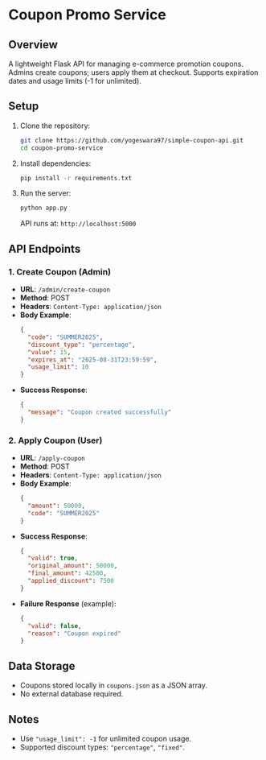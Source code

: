 # Coupon Promo Service

## Overview
A lightweight Flask API for managing e-commerce promotion coupons. Admins create coupons; users apply them at checkout. Supports expiration dates and usage limits (-1 for unlimited).

## Setup
1. Clone the repository:
   ```bash
   git clone https://github.com/yogeswara97/simple-coupon-api.git
   cd coupon-promo-service
   ```
2. Install dependencies:
   ```bash
   pip install -r requirements.txt
   ```
3. Run the server:
   ```bash
   python app.py
   ```
   API runs at: `http://localhost:5000`

## API Endpoints

### 1. Create Coupon (Admin)
- **URL**: `/admin/create-coupon`
- **Method**: POST
- **Headers**: `Content-Type: application/json`
- **Body Example**:
  ```json
  {
    "code": "SUMMER2025",
    "discount_type": "percentage",
    "value": 15,
    "expires_at": "2025-08-31T23:59:59",
    "usage_limit": 10
  }
  ```
- **Success Response**:
  ```json
  {
    "message": "Coupon created successfully"
  }
  ```

### 2. Apply Coupon (User)
- **URL**: `/apply-coupon`
- **Method**: POST
- **Headers**: `Content-Type: application/json`
- **Body Example**:
  ```json
  {
    "amount": 50000,
    "code": "SUMMER2025"
  }
  ```
- **Success Response**:
  ```json
  {
    "valid": true,
    "original_amount": 50000,
    "final_amount": 42500,
    "applied_discount": 7500
  }
  ```
- **Failure Response** (example):
  ```json
  {
    "valid": false,
    "reason": "Coupon expired"
  }
  ```

## Data Storage
- Coupons stored locally in `coupons.json` as a JSON array.
- No external database required.

## Notes
- Use `"usage_limit": -1` for unlimited coupon usage.
- Supported discount types: `"percentage"`, `"fixed"`.
